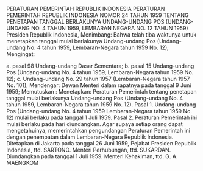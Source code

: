  PERATURAN PEMERINTAH REPUBLIK INDONESIA PERATURAN PEMERINTAH REPUBLIK INDONESIA NOMOR 24 TAHUN 1959 TENTANG PENETAPAN TANGGAL BERLAKUNYA UNDANG-UNDANG POS (UNDANG-UNDANG NO. 4 TAHUN 1959, LEMBARAN NEGARA NO. 12 TAHUN 1959) Presiden Republik Indonesia,
Menimbang:
 Bahwa telah tiba waktunya untuk menetapkan tanggal mulai berlakunya Undang-undang Pos (Undang-undang No. 4 tahun 1959, Lembaran-Negara tahun 1959 No. 12);
Mengingat:

a. pasal 98 Undang-undang Dasar Sementara;
b. pasal 15 Undang-undang Pos (Undang-undang No. 4 tahun 1959, Lembaran-Negara tahun 1959 No. 12);
c. Undang-undang No. 29 tahun 1957 (Lembaran-Negara tahun 1957 No. 101); Mendengar: Dewan Menteri dalam rapatnya pada tanggal 9 Juni 1959; Memutuskan : Menetapkan: Peraturan Pemerintah tentang penetapan tanggal mulai berlakunya Undang-undang Pos (Undang-undang No. 4 tahun 1959, Lembaran-Negara tahun 1959 No. 12). Pasal 1. Undang-undang Pos (Undang-undang No. 4 tahun 1959 Lembaran-Negara tahun 1959 No. 12) mulai berlaku pada tanggal 1 Juli 1959. Pasal 2. Peraturan Pemerintah ini mulai berlaku pada hari diundangkan. Agar supaya setiap orang dapat mengetahuinya, memerintahkan pengundangan Peraturan Pemerintah ini dengan penempatan dalam Lembaran-Negara Republik Indonesia. Ditetapkan di Jakarta pada tanggal 26 Juni 1959, Pejabat Presiden Republik Indonesia, ttd. SARTONO. Menteri Perhubungan, ttd. SUKARDAN. Diundangkan pada tanggal 1 Juli 1959. Menteri Kehakiman, ttd. G. A. MAENGKOM